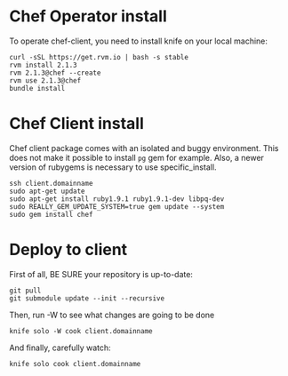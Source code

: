 Chef Operator install 
=======

To operate chef-client, you need to install knife on your local machine:

    curl -sSL https://get.rvm.io | bash -s stable
    rvm install 2.1.3
    rvm 2.1.3@chef --create
    rvm use 2.1.3@chef
    bundle install

Chef Client install
===================

Chef client package comes with an isolated and buggy environment. This does not make it possible to install `pg` gem for example.
Also, a newer version of rubygems is necessary to use specific\_install.

    ssh client.domainname
    sudo apt-get update
    sudo apt-get install ruby1.9.1 ruby1.9.1-dev libpq-dev
    sudo REALLY_GEM_UPDATE_SYSTEM=true gem update --system
    sudo gem install chef

Deploy to client
================

First of all, BE SURE your repository is up-to-date:

    git pull
    git submodule update --init --recursive

Then, run -W to see what changes are going to be done

    knife solo -W cook client.domainname

And finally, carefully watch:

    knife solo cook client.domainname

